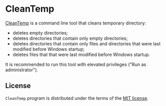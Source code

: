 # CleanTemp

[CleanTemp](https://github.com/vurdalakov/cleantemp) is a command line tool that cleans temporary directory:
* deletes empty directories;
* deletes directories that contain only empty directories;
* deletes directories that contain only files and directories that were last modified before Windows startup;
* deletes files that that were last modified before Windows startup.

It is recommended to run this tool with elevated privileges ("Run as administrator").

## License

`CleanTemp` program is distributed under the terms of the [MIT license](https://opensource.org/licenses/MIT).
